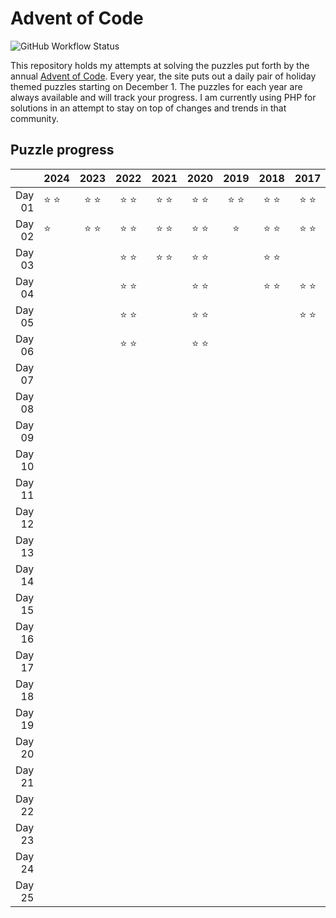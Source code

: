 # Advent of Code

![GitHub Workflow Status](https://img.shields.io/github/actions/workflow/status/sprak3000/advent-of-code/tests.yml?branch=master)

This repository holds my attempts at solving the puzzles put forth by the annual [Advent of Code](https://adventofcode.com/).
Every year, the site puts out a daily pair of holiday themed puzzles starting on December 1. The puzzles for each year
are always available and will track your progress. I am currently using PHP for solutions in an attempt to stay on top
of changes and trends in that community.

## Puzzle progress

|        | 2024          |     2023      |     2022      |     2021      |     2020      |     2019      |     2018      |     2017      | 2016 |     2015      |
|-------:|---------------|:-------------:|:-------------:|:-------------:|:-------------:|:-------------:|:-------------:|:-------------:|:----:|:-------------:|
| Day 01 | :star: :star: | :star: :star: | :star: :star: | :star: :star: | :star: :star: | :star: :star: | :star: :star: | :star: :star: |      | :star: :star: |
| Day 02 | :star:        | :star: :star: | :star: :star: | :star: :star: | :star: :star: |    :star:     | :star: :star: | :star: :star: |      | :star: :star: |
| Day 03 |               |               | :star: :star: | :star: :star: | :star: :star: |               | :star: :star: |               |      | :star: :star: |
| Day 04 |               |               | :star: :star: |               | :star: :star: |               | :star: :star: | :star: :star: |      | :star: :star: |
| Day 05 |               |               | :star: :star: |               | :star: :star: |               |               | :star: :star: |      | :star: :star: |
| Day 06 |               |               | :star: :star: |               | :star: :star: |               |               |               |      | :star: :star: |
| Day 07 |               |               |               |               |               |               |               |               |      |               |
| Day 08 |               |               |               |               |               |               |               |               |      | :star: :star: |
| Day 09 |               |               |               |               |               |               |               |               |      |               |
| Day 10 |               |               |               |               |               |               |               |               |      | :star: :star: |
| Day 11 |               |               |               |               |               |               |               |               |      |               |
| Day 12 |               |               |               |               |               |               |               |               |      |               |
| Day 13 |               |               |               |               |               |               |               |               |      |               |
| Day 14 |               |               |               |               |               |               |               |               |      | :star: :star: |
| Day 15 |               |               |               |               |               |               |               |               |      |               |
| Day 16 |               |               |               |               |               |               |               |               |      |               |
| Day 17 |               |               |               |               |               |               |               |               |      |               |
| Day 18 |               |               |               |               |               |               |               |               |      |               |
| Day 19 |               |               |               |               |               |               |               |               |      |               |
| Day 20 |               |               |               |               |               |               |               |               |      |               |
| Day 21 |               |               |               |               |               |               |               |               |      |               |
| Day 22 |               |               |               |               |               |               |               |               |      |               |
| Day 23 |               |               |               |               |               |               |               |               |      |               |
| Day 24 |               |               |               |               |               |               |               |               |      |               |
| Day 25 |               |               |               |               |               |               |               |               |      |               |

